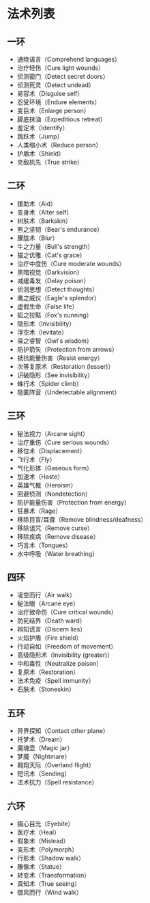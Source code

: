 # 法术列表
## 一环
- 通晓语言（Comprehend languages）
- 治疗轻伤（Cure light wounds）
- 侦测密门（Detect secret doors）
- 侦测死灵（Detect undead）
- 易容术（Disguise self）
- 忍受环境（Endure elements）
- 变巨术（Enlarge person）
- 脚底抹油（Expeditious retreat）
- 鉴定术（Identify）
- 跳跃术（Jump）
- 人类缩小术（Reduce person）
- 护盾术（Shield）
- 克敌机先（True strike）
## 二环
- 援助术（Aid）
- 变身术（Alter self）
- 树肤术（Barkskin）
- 熊之坚韧（Bear's endurance）
- 朦胧术（Blur）
- 牛之力量（Bull's strength）
- 猫之优雅（Cat's grace）
- 治疗中度伤（Cure moderate wounds）
- 黑暗视觉（Darkvision）
- 减缓毒发（Delay poison）
- 侦测思想（Detect thoughts）
- 鹰之威仪（Eagle's splendor）
- 虚假生命（False life）
- 狐之狡黠（Fox's cunning）
- 隐形术（Invisibility）
- 浮空术（levitate）
- 枭之睿智（Owl's wisdom）
- 防护箭矢（Protection from arrows）
- 抵抗能量伤害（Resist energy）
- 次等复原术（Restoration (lesser)）
- 识破隐形（See invisibility）
- 蛛行术（Spider climb）
- 隐匿阵营（Undetectable alignment）
## 三环
- 秘法视力（Arcane sight）
- 治疗重伤（Cure serious wounds）
- 移位术（Displacement）
- 飞行术（Fly）
- 气化形体（Gaseous form）
- 加速术（Haste）
- 英雄气概（Heroism）
- 回避侦测（Nondetection）
- 防护能量伤害（Protection from energy）
- 狂暴术（Rage）
- 移除目盲/耳聋（Remove blindness/deafness）
- 移除诅咒（Remove curse）
- 移除疾病（Remove disease）
- 巧言术（Tongues）
- 水中呼吸（Water breathing）
## 四环
- 凌空而行（Air walk）
- 秘法眼（Arcane eye）
- 治疗致命伤（Cure critical wounds）
- 防死结界（Death ward）
- 辨知谎言（Discern lies）
- 火焰护盾（Fire shield）
- 行动自如（Freedom of movement）
- 高级隐形术（Invisibility (greater)）
- 中和毒性（Neutralize poison）
- 复原术（Restoration）
- 法术免疫（Spell immunity）
- 石肤术（Stoneskin）
## 五环
- 异界探知（Contact other plane）
- 托梦术（Dream）
- 魔魂壶（Magic jar）
- 梦魇（Nightmare）
- 翱翔天际（Overland flight）
- 短讯术（Sending）
- 法术抗力（Spell resistance）
## 六环
- 摄心目光（Eyebite）
- 医疗术（Heal）
- 假象术（Mislead）
- 变形术（Polymorph）
- 行影术（Shadow walk）
- 雕像术（Statue）
- 转变术（Transformation）
- 真知术（True seeing）
- 御风而行（Wind walk）